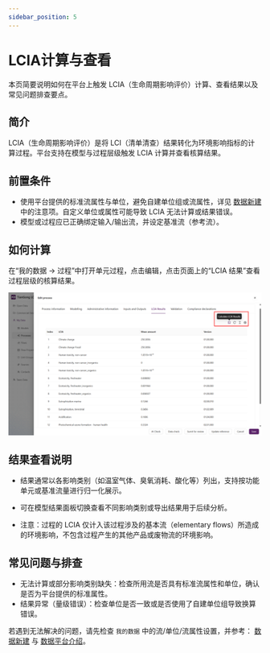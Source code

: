```yaml
---
sidebar_position: 5
---
```


# LCIA计算与查看

本页简要说明如何在平台上触发 LCIA（生命周期影响评价）计算、查看结果以及常见问题排查要点。

## 简介

LCIA（生命周期影响评价）是将 LCI（清单清查）结果转化为环境影响指标的计算过程。平台支持在模型与过程层级触发 LCIA 计算并查看核算结果。

## 前置条件

- 使用平台提供的标准流属性与单位，避免自建单位组或流属性，详见 [数据新建](/user-guide/create-my-data) 中的注意项。自定义单位或属性可能导致 LCIA 无法计算或结果错误。
- 模型或过程应已正确绑定输入/输出流，并设定基准流（参考流）。

## 如何计算

在“我的数据 → 过程”中打开单元过程，点击编辑，点击页面上的“LCIA 结果”查看过程层级的核算结果。

![替代文字](./img/lcia-calculation.png)

## 结果查看说明

- 结果通常以各影响类别（如温室气体、臭氧消耗、酸化等）列出，支持按功能单元或基准流量进行归一化展示。
- 可在模型结果面板切换查看不同影响类别或导出结果用于后续分析。

- 注意：过程的 LCIA 仅计入该过程涉及的基本流（elementary flows）所造成的环境影响，不包含过程产生的其他产品或废物流的环境影响。

## 常见问题与排查

- 无法计算或部分影响类别缺失：检查所用流是否具有标准流属性和单位，确认是否为平台提供的标准属性。
- 结果异常（量级错误）：检查单位是否一致或是否使用了自建单位组导致换算错误。

若遇到无法解决的问题，请先检查 `我的数据` 中的流/单位/流属性设置，并参考： [数据新建](/user-guide/create-my-data) 与 [数据平台介绍](/user-guide/data)。
